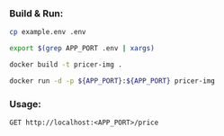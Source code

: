 ### Build & Run:
```bash
cp example.env .env
```

```bash
export $(grep APP_PORT .env | xargs)
```

```bash
docker build -t pricer-img .
```

```bash
docker run -d -p ${APP_PORT}:${APP_PORT} pricer-img
```

### Usage:
`
GET http://localhost:<APP_PORT>/price
`